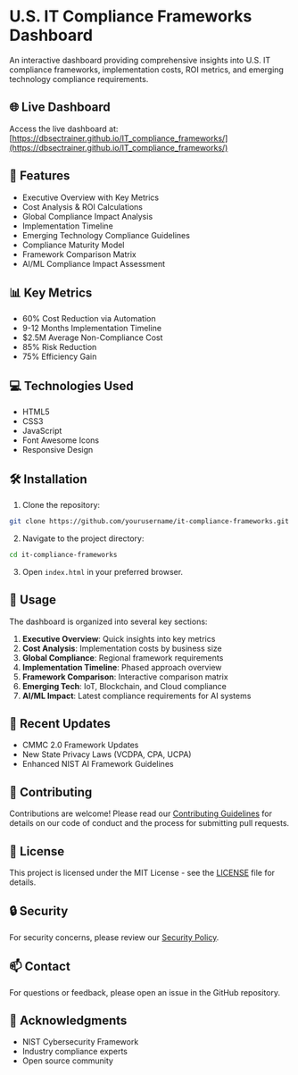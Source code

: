 # U.S. IT Compliance Frameworks Dashboard

An interactive dashboard providing comprehensive insights into U.S. IT compliance frameworks, implementation costs, ROI metrics, and emerging technology compliance requirements.

## 🌐 Live Dashboard

Access the live dashboard at: [https://dbsectrainer.github.io/IT_compliance_frameworks/](https://dbsectrainer.github.io/IT_compliance_frameworks/)

## 🚀 Features

- Executive Overview with Key Metrics
- Cost Analysis & ROI Calculations
- Global Compliance Impact Analysis
- Implementation Timeline
- Emerging Technology Compliance Guidelines
- Compliance Maturity Model
- Framework Comparison Matrix
- AI/ML Compliance Impact Assessment

## 📊 Key Metrics

- 60% Cost Reduction via Automation
- 9-12 Months Implementation Timeline
- $2.5M Average Non-Compliance Cost
- 85% Risk Reduction
- 75% Efficiency Gain

## 💻 Technologies Used

- HTML5
- CSS3
- JavaScript
- Font Awesome Icons
- Responsive Design

## 🛠️ Installation

1. Clone the repository:
```bash
git clone https://github.com/yourusername/it-compliance-frameworks.git
```

2. Navigate to the project directory:
```bash
cd it-compliance-frameworks
```

3. Open `index.html` in your preferred browser.

## 📖 Usage

The dashboard is organized into several key sections:

1. **Executive Overview**: Quick insights into key metrics
2. **Cost Analysis**: Implementation costs by business size
3. **Global Compliance**: Regional framework requirements
4. **Implementation Timeline**: Phased approach overview
5. **Framework Comparison**: Interactive comparison matrix
6. **Emerging Tech**: IoT, Blockchain, and Cloud compliance
7. **AI/ML Impact**: Latest compliance requirements for AI systems

## 🔄 Recent Updates

- CMMC 2.0 Framework Updates
- New State Privacy Laws (VCDPA, CPA, UCPA)
- Enhanced NIST AI Framework Guidelines

## 🤝 Contributing

Contributions are welcome! Please read our [Contributing Guidelines](CONTRIBUTING.md) for details on our code of conduct and the process for submitting pull requests.

## 📜 License

This project is licensed under the MIT License - see the [LICENSE](LICENSE) file for details.

## 🔒 Security

For security concerns, please review our [Security Policy](SECURITY.md).

## 📫 Contact

For questions or feedback, please open an issue in the GitHub repository.

## 🙏 Acknowledgments

- NIST Cybersecurity Framework
- Industry compliance experts
- Open source community
